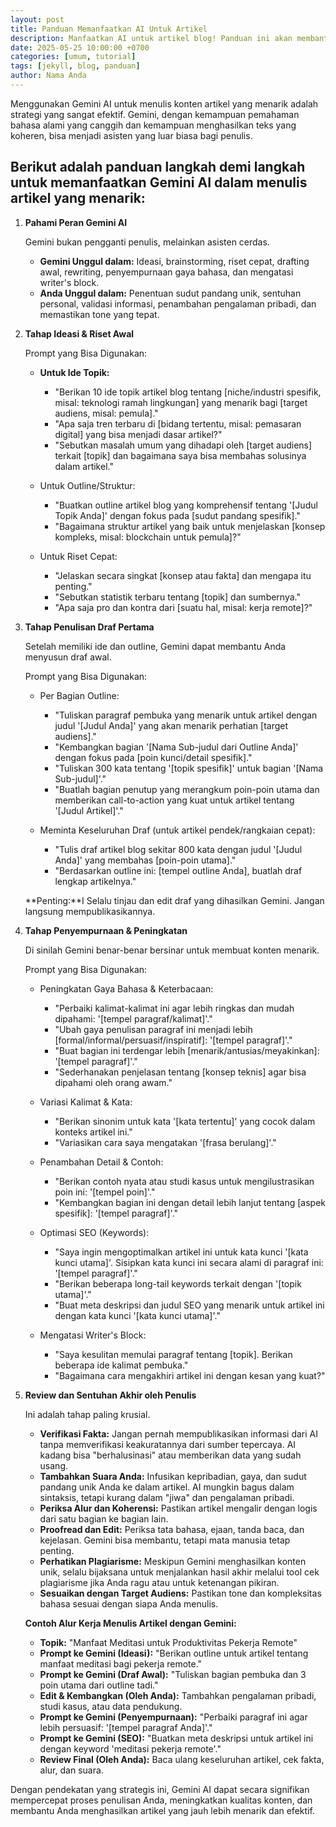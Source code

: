 ```yaml
---
layout: post
title: Panduan Memanfaatkan AI Untuk Artikel
description: Manfaatkan AI untuk artikel blog! Panduan ini akan membantumu memahami cara mengintegrasikan AI secara efektif, meningkatkan efisiensi penulisan, dan menghasilkan konten berkualitas tinggi
date: 2025-05-25 10:00:00 +0700
categories: [umum, tutorial]
tags: [jekyll, blog, panduan]
author: Nama Anda
---
```


Menggunakan Gemini AI untuk menulis konten artikel yang menarik adalah strategi yang sangat efektif. Gemini, dengan kemampuan pemahaman bahasa alami yang canggih dan kemampuan menghasilkan teks yang koheren, bisa menjadi asisten yang luar biasa bagi penulis.

## Berikut adalah panduan langkah demi langkah untuk memanfaatkan Gemini AI dalam menulis artikel yang menarik:

1. **Pahami Peran Gemini AI**

    Gemini bukan pengganti penulis, melainkan asisten cerdas.

    * **Gemini Unggul dalam:** Ideasi, brainstorming, riset cepat, drafting awal, rewriting, penyempurnaan gaya bahasa, dan mengatasi writer's block.
    * **Anda Unggul dalam:** Penentuan sudut pandang unik, sentuhan personal, validasi informasi, penambahan pengalaman pribadi, dan memastikan tone yang tepat.

2. **Tahap Ideasi & Riset Awal**

    Prompt yang Bisa Digunakan:

    * **Untuk Ide Topik:**
        * "Berikan 10 ide topik artikel blog tentang [niche/industri spesifik, misal: teknologi ramah lingkungan] yang menarik bagi [target audiens, misal: pemula]."
        * "Apa saja tren terbaru di [bidang tertentu, misal: pemasaran digital] yang bisa menjadi dasar artikel?"
        * "Sebutkan masalah umum yang dihadapi oleh [target audiens] terkait [topik] dan bagaimana saya bisa membahas solusinya dalam artikel."

    * Untuk Outline/Struktur:
        * "Buatkan outline artikel blog yang komprehensif tentang '[Judul Topik Anda]' dengan fokus pada [sudut pandang spesifik]."
        * "Bagaimana struktur artikel yang baik untuk menjelaskan [konsep kompleks, misal: blockchain untuk pemula]?"

    * Untuk Riset Cepat:
        * "Jelaskan secara singkat [konsep atau fakta] dan mengapa itu penting."
        * "Sebutkan statistik terbaru tentang [topik] dan sumbernya."
        * "Apa saja pro dan kontra dari [suatu hal, misal: kerja remote]?"

3. **Tahap Penulisan Draf Pertama**

    Setelah memiliki ide dan outline, Gemini dapat membantu Anda menyusun draf awal.

    Prompt yang Bisa Digunakan:

    * Per Bagian Outline:
        * "Tuliskan paragraf pembuka yang menarik untuk artikel dengan judul '[Judul Anda]' yang akan menarik perhatian [target audiens]."
        * "Kembangkan bagian '[Nama Sub-judul dari Outline Anda]' dengan fokus pada [poin kunci/detail spesifik]."
        * "Tuliskan 300 kata tentang '[topik spesifik]' untuk bagian '[Nama Sub-judul]'."
        * "Buatlah bagian penutup yang merangkum poin-poin utama dan memberikan call-to-action yang kuat untuk artikel tentang '[Judul Artikel]'."

    * Meminta Keseluruhan Draf (untuk artikel pendek/rangkaian cepat):
        * "Tulis draf artikel blog sekitar 800 kata dengan judul '[Judul Anda]' yang membahas [poin-poin utama]."
        * "Berdasarkan outline ini: [tempel outline Anda], buatlah draf lengkap artikelnya."

    **Penting:**I Selalu tinjau dan edit draf yang dihasilkan Gemini. Jangan langsung mempublikasikannya.

4. **Tahap Penyempurnaan & Peningkatan**

    Di sinilah Gemini benar-benar bersinar untuk membuat konten menarik.

    Prompt yang Bisa Digunakan:

    * Peningkatan Gaya Bahasa & Keterbacaan:
        * "Perbaiki kalimat-kalimat ini agar lebih ringkas dan mudah dipahami: '[tempel paragraf/kalimat]'."
        * "Ubah gaya penulisan paragraf ini menjadi lebih [formal/informal/persuasif/inspiratif]: '[tempel paragraf]'."
        * "Buat bagian ini terdengar lebih [menarik/antusias/meyakinkan]: '[tempel paragraf]'."
        * "Sederhanakan penjelasan tentang [konsep teknis] agar bisa dipahami oleh orang awam."

    * Variasi Kalimat & Kata:
        * "Berikan sinonim untuk kata '[kata tertentu]' yang cocok dalam konteks artikel ini."
        * "Variasikan cara saya mengatakan '[frasa berulang]'."

    * Penambahan Detail & Contoh:
        * "Berikan contoh nyata atau studi kasus untuk mengilustrasikan poin ini: '[tempel poin]'."
        * "Kembangkan bagian ini dengan detail lebih lanjut tentang [aspek spesifik]: '[tempel paragraf]'."

    * Optimasi SEO (Keywords):
        * "Saya ingin mengoptimalkan artikel ini untuk kata kunci '[kata kunci utama]'. Sisipkan kata kunci ini secara alami di paragraf ini: '[tempel paragraf]'."
        * "Berikan beberapa long-tail keywords terkait dengan '[topik utama]'."
        * "Buat meta deskripsi dan judul SEO yang menarik untuk artikel ini dengan kata kunci '[kata kunci utama]'."

    * Mengatasi Writer's Block:
        * "Saya kesulitan memulai paragraf tentang [topik]. Berikan beberapa ide kalimat pembuka."
        * "Bagaimana cara mengakhiri artikel ini dengan kesan yang kuat?"

5. **Review dan Sentuhan Akhir oleh Penulis**

    Ini adalah tahap paling krusial.

    * **Verifikasi Fakta:** Jangan pernah mempublikasikan informasi dari AI tanpa memverifikasi keakuratannya dari sumber tepercaya. AI kadang bisa "berhalusinasi" atau memberikan data yang sudah usang.
    * **Tambahkan Suara Anda:** Infusikan kepribadian, gaya, dan sudut pandang unik Anda ke dalam artikel. AI mungkin bagus dalam sintaksis, tetapi kurang dalam "jiwa" dan pengalaman pribadi.
    * **Periksa Alur dan Koherensi:** Pastikan artikel mengalir dengan logis dari satu bagian ke bagian lain.
    * **Proofread dan Edit:** Periksa tata bahasa, ejaan, tanda baca, dan kejelasan. Gemini bisa membantu, tetapi mata manusia tetap penting.
    * **Perhatikan Plagiarisme:** Meskipun Gemini menghasilkan konten unik, selalu bijaksana untuk menjalankan hasil akhir melalui tool cek plagiarisme jika Anda ragu atau untuk ketenangan pikiran.
    * **Sesuaikan dengan Target Audiens:** Pastikan tone dan kompleksitas bahasa sesuai dengan siapa Anda menulis.

    **Contoh Alur Kerja Menulis Artikel dengan Gemini:**
    * **Topik:** "Manfaat Meditasi untuk Produktivitas Pekerja Remote"
    * **Prompt ke Gemini (Ideasi):** "Berikan outline untuk artikel tentang manfaat meditasi bagi pekerja remote."
    * **Prompt ke Gemini (Draf Awal):** "Tuliskan bagian pembuka dan 3 poin utama dari outline tadi."
    * **Edit & Kembangkan (Oleh Anda):** Tambahkan pengalaman pribadi, studi kasus, atau data pendukung.
    * **Prompt ke Gemini (Penyempurnaan):** "Perbaiki paragraf ini agar lebih persuasif: '[tempel paragraf Anda]'."
    * **Prompt ke Gemini (SEO):** "Buatkan meta deskripsi untuk artikel ini dengan keyword 'meditasi pekerja remote'."
    * **Review Final (Oleh Anda):** Baca ulang keseluruhan artikel, cek fakta, alur, dan suara.

Dengan pendekatan yang strategis ini, Gemini AI dapat secara signifikan mempercepat proses penulisan Anda, meningkatkan kualitas konten, dan membantu Anda menghasilkan artikel yang jauh lebih menarik dan efektif.
